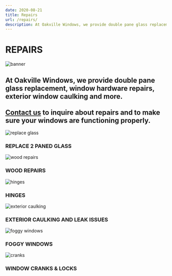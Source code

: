 ```yaml
---
date: 2020-08-21
title: Repairs
url: /repairs/
description: At Oakville Windows, we provide double pane glass replacement, window hardware repairs, exterior window caulking and more.
---
```

<div class="content container">
    <h1 class="title">REPAIRS</h1>
    <div class="banner" id="repairsBanner">
        <img alt="banner" src="/img/repairsBanner.png" />
        <h2>
            At Oakville Windows, we provide double pane glass replacement, window hardware repairs, exterior window caulking and more. <br /><br />
            <a href="/contact/" id="contactLink">Contact us</a> to inquire about repairs and to make sure your windows are functioning properly.
        </h2>
    </div>
    <div id="items">
        <div class="types">
            <div>
                <img class="icon" alt="replace glass" src="/img/replaceGlass.png"/>
            </div>
            <div>
                <h3>REPLACE 2 PANED GLASS</h3>
                <p>
                </p>
            </div>
        </div>
        <div class="types">
            <div>
                <img class="icon" alt="wood repairs" src="/img/woodRepair.png"/>
            </div>
            <div>
                <h3>WOOD REPAIRS</h3>
                <p>
                </p>
            </div>
        </div>
        <div class="types">
            <div>
                <img class="icon" alt="hinges" src="/img/hinges.png" />
            </div>
            <div>
                <h3>HINGES</h3>
                <p>
                </p>
            </div>
        </div>
        <div class="types">
            <div>
                <img class="icon" alt="exterior caulking" src="/img/caulking.png" />
            </div>
            <div>
                <h3>EXTERIOR CAULKING AND LEAK ISSUES</h3>
                <p>
                </p>
            </div>
        </div>
        <div class="types">
            <div>
                <img class="icon" alt="foggy windows" src="/img/foggyWindows.png"/>
            </div>
            <div>
                <h3>FOGGY WINDOWS</h3>
                <p>
                </p>
            </div>
        </div>
        <div class="types">
            <div>
                <img class="icon" alt="cranks" src="/img/cranks.png"/>
            </div>
            <div>
                <h3>WINDOW CRANKS & LOCKS</h3>
                <p>
                </p>
            </div>
        </div>
    </div>
</div>